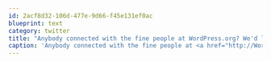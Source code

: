 ```yaml
---
id: 2acf8d32-106d-477e-9d66-f45e131ef0ac
blueprint: text
category: twitter
title: "Anybody connected with the fine people at WordPress.org? We'd love to get some prizes for teams that build on it at @SWOkanagan"
caption: 'Anybody connected with the fine people at <a href="http://WordPress.org" title="http://WordPress.org" class="link link_untco">WordPress.org</a>? We''d love to get some prizes for teams that build on it at <span class="username username_linked">@<a href="https://twitter.com/SWOkanagan" title="OK Startup Weekend">SWOkanagan</a></span>'
---
```

